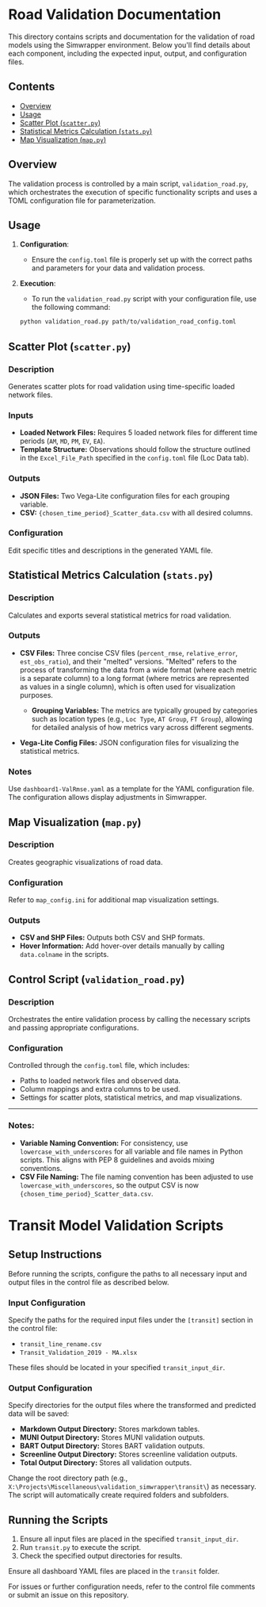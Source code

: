 # Road Validation Documentation

This directory contains scripts and documentation for the validation of road models using the Simwrapper environment. Below you'll find details about each component, including the expected input, output, and configuration files.

## Contents

- [Overview](#overview)
- [Usage](#usage)
- [Scatter Plot (`scatter.py`)](#scatter-plot-scatterpy)
- [Statistical Metrics Calculation (`stats.py`)](#statistical-metrics-calculation-statspy)
- [Map Visualization (`map.py`)](#map-visualization-mappy)

## Overview

The validation process is controlled by a main script, `validation_road.py`, which orchestrates the execution of specific functionality scripts and uses a TOML configuration file for parameterization.

## Usage

1. **Configuration**:
   - Ensure the `config.toml` file is properly set up with the correct paths and parameters for your data and validation process.

2. **Execution**:    
    - To run the `validation_road.py` script with your configuration file, use the following command:

     ```bash
     python validation_road.py path/to/validation_road_config.toml
     ```

## Scatter Plot (`scatter.py`)

### Description
Generates scatter plots for road validation using time-specific loaded network files.

### Inputs
- **Loaded Network Files:** Requires 5 loaded network files for different time periods (`AM`, `MD`, `PM`, `EV`, `EA`).
- **Template Structure:** Observations should follow the structure outlined in the `Excel_File_Path` specified in the `config.toml` file (Loc Data tab).

### Outputs
- **JSON Files:** Two Vega-Lite configuration files for each grouping variable.
- **CSV:** `{chosen_time_period}_Scatter_data.csv` with all desired columns.

### Configuration
Edit specific titles and descriptions in the generated YAML file.

## Statistical Metrics Calculation (`stats.py`)

### Description
Calculates and exports several statistical metrics for road validation.

### Outputs
- **CSV Files:** Three concise CSV files (`percent_rmse`, `relative_error`, `est_obs_ratio`), and their "melted" versions. "Melted" refers to the process of transforming the data from a wide format (where each metric is a separate column) to a long format (where metrics are represented as values in a single column), which is often used for visualization purposes.
  
  - **Grouping Variables:** The metrics are typically grouped by categories such as location types (e.g., `Loc Type`, `AT Group`, `FT Group`), allowing for detailed analysis of how metrics vary across different segments.
- **Vega-Lite Config Files:** JSON configuration files for visualizing the statistical metrics.

### Notes
Use `dashboard1-ValRmse.yaml` as a template for the YAML configuration file. The configuration allows display adjustments in Simwrapper.

## Map Visualization (`map.py`)

### Description
Creates geographic visualizations of road data.

### Configuration
Refer to `map_config.ini` for additional map visualization settings.

### Outputs
- **CSV and SHP Files:** Outputs both CSV and SHP formats.
- **Hover Information:** Add hover-over details manually by calling `data.colname` in the scripts.

## Control Script (`validation_road.py`)

### Description
Orchestrates the entire validation process by calling the necessary scripts and passing appropriate configurations.

### Configuration
Controlled through the `config.toml` file, which includes:
- Paths to loaded network files and observed data.
- Column mappings and extra columns to be used.
- Settings for scatter plots, statistical metrics, and map visualizations.

---

### Notes:
- **Variable Naming Convention:** For consistency, use `lowercase_with_underscores` for all variable and file names in Python scripts. This aligns with PEP 8 guidelines and avoids mixing conventions.
- **CSV File Naming:** The file naming convention has been adjusted to use `lowercase_with_underscores`, so the output CSV is now `{chosen_time_period}_Scatter_data.csv`.


# Transit Model Validation Scripts

## Setup Instructions

Before running the scripts, configure the paths to all necessary input and output files in the control file as described below.

### Input Configuration

Specify the paths for the required input files under the `[transit]` section in the control file:

- `transit_line_rename.csv`
- `Transit_Validation_2019 - MA.xlsx`

These files should be located in your specified `transit_input_dir`.

### Output Configuration

Specify directories for the output files where the transformed and predicted data will be saved:

- **Markdown Output Directory:** Stores markdown tables.
- **MUNI Output Directory:** Stores MUNI validation outputs.
- **BART Output Directory:** Stores BART validation outputs.
- **Screenline Output Directory:** Stores screenline validation outputs.
- **Total Output Directory:** Stores all validation outputs.

Change the root directory path (e.g., `X:\Projects\Miscellaneous\validation_simwrapper\transit\`) as necessary. The script will automatically create required folders and subfolders.

## Running the Scripts

1. Ensure all input files are placed in the specified `transit_input_dir`.
2. Run `transit.py` to execute the script.
3. Check the specified output directories for results.

Ensure all dashboard YAML files are placed in the `transit` folder.

For issues or further configuration needs, refer to the control file comments or submit an issue on this repository.
